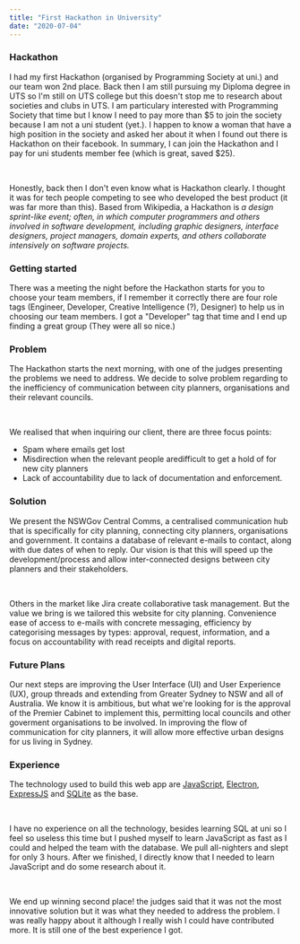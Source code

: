 ```yaml
---
title: "First Hackathon in University"
date: "2020-07-04"
---
```


### Hackathon

I had my first Hackathon (organised by Programming Society at uni.) and our team won 2nd place. Back then I am still pursuing my Diploma degree in UTS so I'm still on UTS college but this doesn't stop me to research about societies and clubs in UTS. I am particulary interested with Programming Society that time but I know I need to pay more than $5 to join the society because I am not a uni student (yet.). I happen to know a woman that have a high position in the society and asked her about it when I found out there is Hackathon on their facebook. In summary, I can join the Hackathon and I pay for uni students member fee (which is great, saved $25).

&nbsp;

Honestly, back then I don't even know what is Hackathon clearly. I thought it was for tech people competing to see who developed the best product (it was far more than this). Based from Wikipedia, a Hackathon is _a design sprint-like event; often, in which computer programmers and others involved in software development, including graphic designers, interface designers, project managers, domain experts, and others collaborate intensively on software projects._

### Getting started

There was a meeting the night before the Hackathon starts for you to choose your team members, if I remember it correctly there are four role tags (Engineer, Developer, Creative Intelligence (?), Designer) to help us in choosing our team members. I got a "Developer" tag that time and I end up finding a great group (They were all so nice.)

### Problem

The Hackathon starts the next morning, with one of the judges presenting the problems we need to address. We decide to solve problem regarding to the inefficiency of communication between city planners, organisations and their relevant councils.

&nbsp;

We realised that when inquiring our client, there are three focus points:

- Spam where emails get lost
- Misdirection when the relevant people aredifficult to get a hold of for new city planners
- Lack of accountability due to lack of documentation and enforcement.

### Solution

We present the NSWGov Central Comms, a centralised communication hub that is specifically for city planning, connecting city planners, organisations and government. It contains a database of relevant e-mails to contact, along with due dates of when to reply. Our vision is that this will speed up the development/process and allow inter-connected designs between city planners and their stakeholders.

&nbsp;

Others in the market like Jira create collaborative task management. But the value we bring is we tailored this website for city planning. Convenience ease of access to e-mails with concrete messaging, efficiency by categorising messages by types: approval, request, information,
and a focus on accountability with read receipts and digital reports.

### Future Plans

Our next steps are improving the User Interface (UI) and User Experience (UX), group threads and extending from Greater Sydney to NSW and all of Australia. We know it is ambitious, but what we're looking for is the approval of the Premier Cabinet to implement this, permitting local councils and other goverment organisations to be involved. In improving the flow of communication for city planners, it will allow more effective urban designs for us living in Sydney.

### Experience

The technology used to build this web app are [JavaScript](https://www.javascript.com/), [Electron](https://www.electronjs.org/), [ExpressJS](https://expressjs.com/) and [SQLite](https://www.sqlite.org/index.html) as the base.

&nbsp;

I have no experience on all the technology, besides learning SQL at uni so I feel so useless this time but I pushed myself to learn JavaScript as fast as I could and helped the team with the database. We pull all-nighters and slept for only 3 hours. After we finished, I directly know that I needed to learn JavaScript and do some research about it.

&nbsp;

We end up winning second place! the judges said that it was not the most innovative solution but it was what they needed to address the problem. I was really happy about it although I really wish I could have contributed more. It is still one of the best experience I got.
